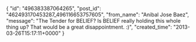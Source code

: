  {
   "id": "496383387064265",
   "post_id": "462493170453287_496116653757605",
   "from_name": "Anibal Jose Baez",
   "message": "The Tender for BELIEF? Is BELIEF really holding this whole thing up? That would be a great disappointment. :)",
   "created_time": "2013-03-26T15:17:11+0000"
 }
